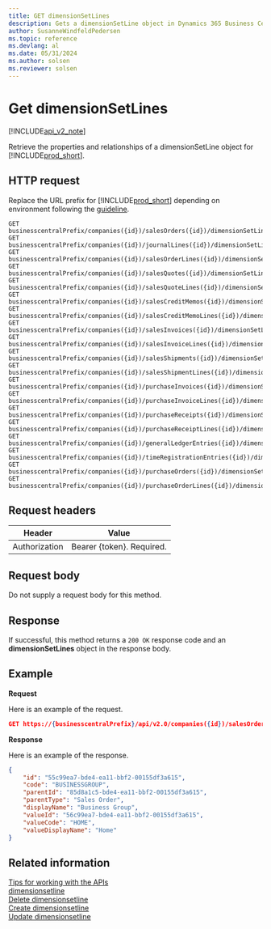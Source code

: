 ```yaml
---
title: GET dimensionSetLines  
description: Gets a dimensionSetLine object in Dynamics 365 Business Central.
author: SusanneWindfeldPedersen
ms.topic: reference
ms.devlang: al
ms.date: 05/31/2024
ms.author: solsen
ms.reviewer: solsen
---
```


# Get dimensionSetLines

[!INCLUDE[api_v2_note](../../../includes/api_v2_note.md)]

Retrieve the properties and relationships of a dimensionSetLine object for [!INCLUDE[prod_short](../../../includes/prod_short.md)]. 


## HTTP request
Replace the URL prefix for [!INCLUDE[prod_short](../../../includes/prod_short.md)] depending on environment following the [guideline](../../v2.0/endpoints-apis-for-dynamics.md).

```
GET businesscentralPrefix/companies({id})/salesOrders({id})/dimensionSetLines({id})
GET businesscentralPrefix/companies({id})/journalLines({id})/dimensionSetLines({id})
GET businesscentralPrefix/companies({id})/salesOrderLines({id})/dimensionSetLines({id})
GET businesscentralPrefix/companies({id})/salesQuotes({id})/dimensionSetLines({id})
GET businesscentralPrefix/companies({id})/salesQuoteLines({id})/dimensionSetLines({id})
GET businesscentralPrefix/companies({id})/salesCreditMemos({id})/dimensionSetLines({id})
GET businesscentralPrefix/companies({id})/salesCreditMemoLines({id})/dimensionSetLines({id})
GET businesscentralPrefix/companies({id})/salesInvoices({id})/dimensionSetLines({id})
GET businesscentralPrefix/companies({id})/salesInvoiceLines({id})/dimensionSetLines({id})
GET businesscentralPrefix/companies({id})/salesShipments({id})/dimensionSetLines({id})
GET businesscentralPrefix/companies({id})/salesShipmentLines({id})/dimensionSetLines({id})
GET businesscentralPrefix/companies({id})/purchaseInvoices({id})/dimensionSetLines({id})
GET businesscentralPrefix/companies({id})/purchaseInvoiceLines({id})/dimensionSetLines({id})
GET businesscentralPrefix/companies({id})/purchaseReceipts({id})/dimensionSetLines({id})
GET businesscentralPrefix/companies({id})/purchaseReceiptLines({id})/dimensionSetLines({id})
GET businesscentralPrefix/companies({id})/generalLedgerEntries({id})/dimensionSetLines({id})
GET businesscentralPrefix/companies({id})/timeRegistrationEntries({id})/dimensionSetLines({id})
GET businesscentralPrefix/companies({id})/purchaseOrders({id})/dimensionSetLines({id})
GET businesscentralPrefix/companies({id})/purchaseOrderLines({id})/dimensionSetLines({id})
```

## Request headers

|Header|Value|
|------|-----|
|Authorization  |Bearer {token}. Required. |

## Request body
Do not supply a request body for this method.

## Response
If successful, this method returns a ```200 OK``` response code and an **dimensionSetLines** object in the response body.

## Example

**Request**

Here is an example of the request.

```json
GET https://{businesscentralPrefix}/api/v2.0/companies({id})/salesOrders({id})/dimensionSetLines({id})
```

**Response**

Here is an example of the response. 

```json
{
    "id": "55c99ea7-bde4-ea11-bbf2-00155df3a615",
    "code": "BUSINESSGROUP",
    "parentId": "85d8a1c5-bde4-ea11-bbf2-00155df3a615",
    "parentType": "Sales Order",
    "displayName": "Business Group",
    "valueId": "56c99ea7-bde4-ea11-bbf2-00155df3a615",
    "valueCode": "HOME",
    "valueDisplayName": "Home"
}
```


## Related information
[Tips for working with the APIs](../../../developer/devenv-connect-apps-tips.md)    
[dimensionsetline](../resources/dynamics_dimensionsetline.md)    
[Delete dimensionsetline](dynamics_dimensionsetline_Delete.md)    
[Create dimensionsetline](dynamics_dimensionsetline_Create.md)    
[Update dimensionsetline](dynamics_dimensionsetline_Update.md)    

